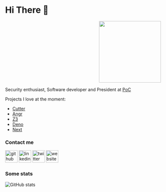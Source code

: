 # Hi There :wave:

<p align="right"><img src="https://media.giphy.com/media/3o7aCQocan3bRiT87C/giphy.gif" width="200"></p>

Security enthusiast, Software developer and President at [PoC](https://github.com/PoCFrance)

Projects I love at the moment:
* [Cutter](https://github.com/radareorg/cutter)
* [Angr](https://github.com/angr/angr)
* [Z3](https://github.com/Z3Prover/z3)
* [Deno](https://github.com/denoland/deno)
* [Next](https://github.com/vercel/next.js/)


### Contact me

[<img src='https://cdn.jsdelivr.net/npm/simple-icons@3.0.1/icons/github.svg' alt='github' height='40'>](https://github.com/loicttn)  [<img src='https://cdn.jsdelivr.net/npm/simple-icons@3.0.1/icons/linkedin.svg' alt='linkedin' height='40'>](https://www.linkedin.com/in/loicttn/)  [<img src='https://cdn.jsdelivr.net/npm/simple-icons@3.0.1/icons/twitter.svg' alt='twitter' height='40'>](https://twitter.com/pwnh4)  [<img src='https://cdn.jsdelivr.net/npm/simple-icons@3.0.1/icons/icloud.svg' alt='website' height='40'>](https://pwnh4.com)  


### Some stats

![GitHub stats](https://github-readme-stats.vercel.app/api?username=loicttn&show_icons=true)
